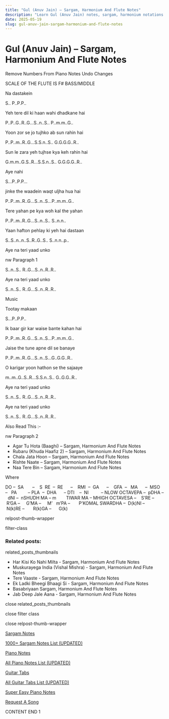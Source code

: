 ```yaml
---
title: "Gul (Anuv Jain) – Sargam, Harmonium And Flute Notes"
description: "Learn Gul (Anuv Jain) notes, sargam, harmonium notations and flute notes. Easy step-by-step tutorial for beginners."
date: 2025-05-19
slug: gul-anuv-jain-sargam-harmonium-and-flute-notes
---
```


# Gul (Anuv Jain) – Sargam, Harmonium And Flute Notes

Remove Numbers From Piano Notes
Undo Changes

SCALE OF THE FLUTE IS F# BASS/MIDDLE

Na dastakein

S.. P..P.P..

Yeh tere dil ki haan wahi dhadkane hai

P..P..G..R..G…S..n..S.. P..m.m..G..

Yoon zor se jo tujhko ab sun rahin hai

P..P..m..R..G…S.S.n..S.. G.G.G.G..R..

Sun le zara yeh tujhse kya keh rahin hai

G.m.m..G.S..R…S.S.n..S.. G.G.G.G..R..

Aye nahi

S…P..P.P…

jinke the waadein waqt uljha hua hai

P..P..m..R..G…S..n..S…P..m.m..G..

Tere yahan pe kya woh kal the yahan

P..P..m..R..G…S..n..S.. S..n.n..

Yaan hafton pehlay ki yeh hai dastaan

S..S..n..n..S..R..G..S.. S..n.n..p..

Aye na teri yaad unko

nw Paragraph 1

S..n..S.. R..G…S..n..R..R..

Aye na teri yaad unko

S..n..S.. R..G…S..n..R..R..

Music

Tootay makaan

S…P..P.P..

Ik baar gir kar waise bante kahan hai

P..P..m..R..G…S..n..S…P..m.m..G..

Jaise the tune apne dil se banaye

P..P..m..R..G…S..n..S…G..G.G..R..

O karigar yoon hathon se the sajaaye

m..m..G..S..R…S.S.n..S.. G..G.G..R..

Aye na teri yaad unko

S..n..S.. R..G…S..n..R..R..

Aye na teri yaad unko

S..n..S.. R..G…S..n..R..R..

Also Read This :-

nw Paragraph 2

* Agar Tu Hota (Baaghi) – Sargam, Harmonium And Flute Notes
* Rubaru (Khuda Haafiz 2) – Sargam, Harmonium And Flute Notes
* Chala Jata Hoon – Sargam, Harmonium And Flute Notes
* Rishte Naate – Sargam, Harmonium And Flute Notes
* Naa Tere Bin – Sargam, Harmonium And Flute Notes

Where

DO –  SA       –    S  RE  –  RE      –    RMI  –  GA      –    GFA  –   MA      –  MSO  –   PA         – PLA  –  DHA      – DTI    –  NI          – NLOW OCTAVEPA –  pDHA –  dNI –  nSHUDH MA – m        TIWAR MA – MHIGH OCTAVESA –    S’RE –     R’GA –     G’MA –     M’   m’PA –       P’KOMAL SWARDHA –  D(k)NI –       N(k)RE –       R(k)GA –      G(k)

relpost-thumb-wrapper

filter-class

### Related posts:

related_posts_thumbnails

* Har Kisi Ko Nahi Milta - Sargam, Harmonium And Flute Notes
* Muskurayega India (Vishal Mishra) - Sargam, Harmonium And Flute Notes
* Tere Vaaste - Sargam, Harmonium And Flute Notes
* Ek Ladki Bheegi Bhaagi Si - Sargam, Harmonium And Flute Notes
* Basabriyaan Sargam, Harmonium And Flute Notes
* Jab Deep Jale Aana - Sargam, Harmonium And Flute Notes

close related_posts_thumbnails

close filter class

close relpost-thumb-wrapper

[Sargam Notes](/sargam-notes.html)

[1000+ Sargam Notes List (UPDATED)](/all-songs-list-sargam-notes.html)

[Piano Notes](/piano-notes.html)

[All Piano Notes List (UPDATED)](/all-songs-list-piano-notes.html)

[Guitar Tabs](/guitar-tabs.html)

[All Guitar Tabs List (UPDATED)](/all-songs-list-guitar-tabs.html)

[Super Easy Piano Notes](https://studywall.in/)

[Request A Song](/request-a-song.html)

CONTENT END 1

